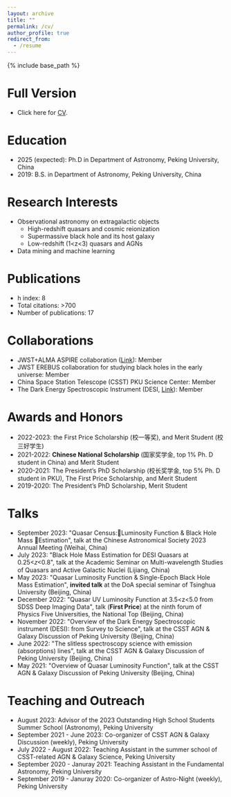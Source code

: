 ```yaml
---
layout: archive
title: ""
permalink: /cv/
author_profile: true
redirect_from:
  - /resume
---
```


{% include base_path %}

Full Version 
=====
* Click here for [CV](../assets/Curriculum_Vitae.pdf). 

Education
======
* 2025 (expected): Ph.D in Department of Astronomy, Peking University, China
* 2019: B.S. in Department of Astronomy, Peking University, China

  
Research Interests
======
* Observational astronomy on extragalactic objects
  * High-redshift quasars and cosmic reionization
  * Supermassive black hole and its host galaxy
  * Low-redshift (1<z<3) quasars and AGNs
* Data mining and machine learning

Publications 
======
 * h index: 8
 * Total citations: >700
 * Number of publications: 17
  
Collaborations
======
* JWST+ALMA ASPIRE collaboration ([Link](https://aspire-quasar.github.io/)): Member
* JWST EREBUS collaboration for studying black holes in the early universe: Member
* China Space Station Telescope (CSST) PKU Science Center: Member
* The Dark Energy Spectroscopic Instrument (DESI, [Link](https://www.desi.lbl.gov/)): Member

Awards and Honors
======
* 2022-2023: the First Price Scholarship (校一等奖), and Merit Student (校三好学生)
* 2021-2022: **Chinese National Scholarship** (国家奖学金, top 1% Ph. D student in China) and Merit Student
* 2020-2021: The President’s PhD Scholarship (校长奖学金, top 5% Ph. D student in PKU), The First Price Scholarship, and Merit Student
* 2019-2020: The President’s PhD Scholarship, Merit Student

Talks
======
* September 2023: "Quasar Census:Luminosity Function & Black Hole Mass Estimation", talk at the Chinese Astronomical Society 2023 Annual Meeting (Weihai, China)
* July 2023: "Black Hole Mass Estimation for DESI Quasars at 0.25<𝑧<0.8", talk at the Academic Seminar on Multi-wavelength Studies of Quasars and Active Galactic Nuclei (Lijiang, China)
* May 2023: "Quasar Luminosity Function & Single-Epoch Black Hole Mass Estimation", **invited talk** at the DoA special seminar of Tsinghua University (Beijing, China)
* December 2022: "Quasar UV Luminosity Function at 3.5<z<5.0 from SDSS Deep Imaging Data", talk (**First Price**) at the ninth forum of Physics Five Universities, the National Top  (Beijing, China)
* November 2022: "Overview of the Dark Energy Spectroscopic instrument (DESI): from Survey to Science", talk at the CSST AGN & Galaxy Discussion of Peking University (Beijing, China)
* June 2022: "The slitless spectroscopy science with emission (absorptions) lines", talk at the CSST AGN & Galaxy Discussion of Peking University (Beijing, China)
* May 2021: "Overview of Quasar Luminosity Function", talk at the CSST AGN & Galaxy Discussion of Peking University (Beijing, China)
 
Teaching and Outreach
======
* August 2023: Advisor of the 2023 Outstanding High School Students Summer School (Astronomy), Peking University
* September 2021 - June 2023: Co-organizer of CSST AGN & Galaxy Discussion (weekly), Peking University
* July 2022 - August 2022: Teaching Assistant in the summer school of CSST-related AGN & Galaxy Science, Peking University
* September 2020 - Januray 2021: Teaching Assistant in the Fundamental Astronomy, Peking University
* September 2019 - Januray 2020: Co-organizer of Astro-Night (weekly), Peking University

